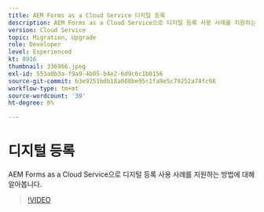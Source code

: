 ```yaml
---
title: AEM Forms as a Cloud Service 디지털 등록
description: AEM Forms as a Cloud Service으로 디지털 등록 사용 사례를 지원하는 방법에 대해 알아봅니다.
version: Cloud Service
topic: Migration, Upgrade
role: Developer
level: Experienced
kt: 8916
thumbnail: 336966.jpeg
exl-id: 553a0b3a-f9a9-4b05-b4e2-6d9c6c1b0156
source-git-commit: b3e9251bdb18a008be95c1fa9e5c79252a74fc98
workflow-type: tm+mt
source-wordcount: '39'
ht-degree: 0%

---
```


# 디지털 등록

AEM Forms as a Cloud Service으로 디지털 등록 사용 사례를 지원하는 방법에 대해 알아봅니다.

>[!VIDEO](https://video.tv.adobe.com/v/336966?quality=12&learn=on)
